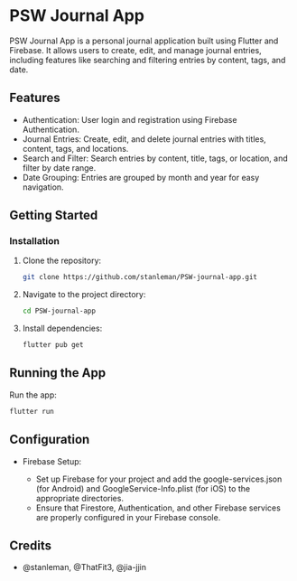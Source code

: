 # PSW Journal App
PSW Journal App is a personal journal application built using Flutter and Firebase. It allows users to create, edit, and manage journal entries, including features like searching and filtering entries by content, tags, and date.

## Features
- Authentication: User login and registration using Firebase Authentication.
- Journal Entries: Create, edit, and delete journal entries with titles, content, tags, and locations.
- Search and Filter: Search entries by content, title, tags, or location, and filter by date range.
- Date Grouping: Entries are grouped by month and year for easy navigation.

## Getting Started

### Installation
1. Clone the repository:
   ```bash
   git clone https://github.com/stanleman/PSW-journal-app.git
   ```

2. Navigate to the project directory:
   ```bash
   cd PSW-journal-app
   ```
   
3. Install dependencies:
   ```bash
   flutter pub get
   ```
   
## Running the App
Run the app:
  ```bash
  flutter run
  ```

## Configuration
- Firebase Setup:

  - Set up Firebase for your project and add the google-services.json (for Android) and GoogleService-Info.plist (for iOS) to the appropriate directories.
  - Ensure that Firestore, Authentication, and other Firebase services are properly configured in your Firebase console.

## Credits
- @stanleman, @ThatFit3, @jia-jjin
